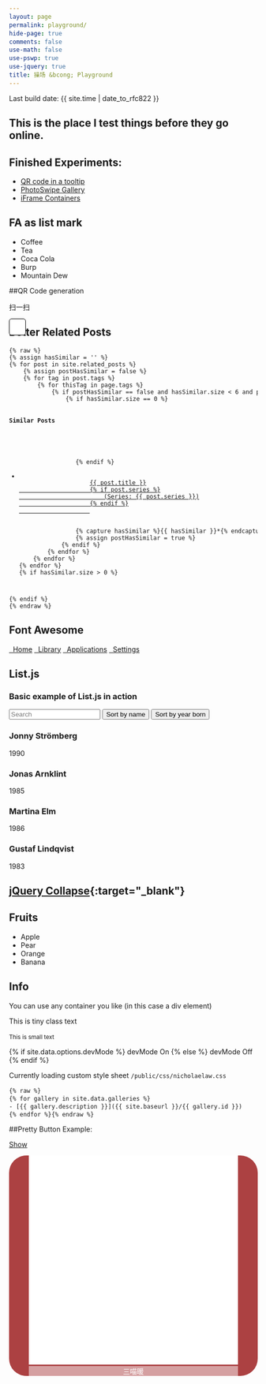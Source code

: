 ```yaml
---
layout: page
permalink: playground/
hide-page: true
comments: false
use-math: false
use-pswp: true
use-jquery: true
title: 操场 &bcong; Playground
---
```

Last build date: {{ site.time | date_to_rfc822 }}

## This is the place I test things before they go online. 

<!-- Activated scripts & CSS-->
<script type="text/javascript" src="/public/js/jquery.qrcode.min.js"></script>
<script type="text/javascript" src="/public/js/list.js"></script>
<script type="text/javascript" src="/public/js/jquery.tooltipster.min.js"></script>
<script type="text/javascript" src="/public/js/jquery-collapse-with-storage.min.js"></script>
<link rel="stylesheet" href="{{ site.baseurl }}/public/css/font-awesome.css"/>
<link rel="stylesheet" href="{{ site.baseurl }}/public/css/tooltipster/tooltipster.css"/>
<link rel="stylesheet" href="{{ site.baseurl }}/public/css/tooltipster/tooltipster-shadow.css"/>

## Finished Experiments:

* [QR code in a tooltip]({{site.baseurl}}/demo-qr-code-in-tooltip/)
* [PhotoSwipe Gallery]({{site.baseurl}}/demo-photoswipe-gallery/)
* [iFrame Containers]({{site.baseurl}}/demo-iframe-containers/)

## FA as list mark
<ul class="fa-ul">
  <li><i class="fa-li fa fa-check"></i>Coffee</li>
  <li><i class="fa-li fa fa-check"></i>Tea</li>
  <li><i class="fa-li fa fa-check"></i>Coca Cola</li>
  <li><i class="fa-li fa fa-spinner fa-pulse"></i>Burp</li>
  <li><i class="fa-li fa fa-refresh fa-pulse"></i>Mountain Dew</li>
</ul>

##QR Code generation
<div id='qrcollapse' data-collapse>
  <p id='qrbtn'>扫一扫</p>
  <div id="qrcode" style="position: absolute; max-width: 300px; max-height: 300px; padding: 1rem; background-color: white; border: 1px solid black; border-radius: 5px;"></div>
</div>
<script>
$('#qrbtn').click(function(){
  $('#qrcode').empty().qrcode({
    width: 256,
    height: 256,
    text: 'http://nicholaelaw.github.io/%E4%B8%80%E4%B8%AA%E6%9C%88%E7%9A%84%E6%B1%89%E5%AF%86%E5%B0%94%E9%A1%BF'
  });
});
</script>

<div id="relatedposts" data-collapse>
  <h2>Better Related Posts</h2>
<code><pre>
{% raw %} 
{% assign hasSimilar = '' %}
{% for post in site.related_posts %}
    {% assign postHasSimilar = false %}
    {% for tag in post.tags %}
        {% for thisTag in page.tags %}
            {% if postHasSimilar == false and hasSimilar.size < 6 and post != page and tag == thisTag %}
                {% if hasSimilar.size == 0 %}
                <h4>Similar Posts</h4>
                <ul>
                {% endif %}
                <li class="relatedPost">
                    <a href="{{ site.url }}{{ post.url }}">{{ post.title }}
                    {% if post.series %}
                        (Series: {{ post.series }})
                    {% endif %}
                    </a>
                </li>
                {% capture hasSimilar %}{{ hasSimilar }}*{% endcapture %}
                {% assign postHasSimilar = true %}
            {% endif %}
        {% endfor %}
    {% endfor %}
{% endfor %}
{% if hasSimilar.size > 0 %}
    </ul>
{% endif %}
{% endraw %}
</pre></code>
</div>

## <i class="fa fa-fighter-jet"></i>Font Awesome


<div class="list-group">
  <a class="list-group-item" href="#"><i class="fa fa-home fa-fw"></i>&nbsp; Home</a>
  <a class="list-group-item" href="#"><i class="fa fa-book fa-fw"></i>&nbsp; Library</a>
  <a class="list-group-item" href="#"><i class="fa fa-pencil fa-fw"></i>&nbsp; Applications</a>
  <a class="list-group-item" href="#"><i class="fa fa-cog fa-fw"></i>&nbsp; Settings</a>
</div>

## List.js

<div id="users">
  <h3>Basic example of List.js in action</h3>
  <input class="search" placeholder="Search" />
  <button class="sort" data-sort="name">Sort by name</button>
  <button class="sort" data-sort="born">Sort by year born</button>
  <div class="list">
    <div>
      <h3 class="name">Jonny Strömberg</h3>
      <p class="born">1990</p>
    </div>
    <div>
      <h3 class="name">Jonas Arnklint</h3>
      <p class="born">1985</p>
    </div>
    <div>
      <h3 class="name">Martina Elm</h3>
      <p class="born">1986</p>
    </div>
    <div>
      <h3 class="name">Gustaf Lindqvist</h3>
      <p class="born">1983</p>
    </div>
  </div>
</div>
<script>
var options = {
  valueNames: [ 'name', 'born' ]
};

var userList = new List('users', options);
</script>


## [jQuery Collapse](http://webcloud.se/jQuery-Collapse/){:target="_blank"}

<div id="demo" data-collapse>
  <h2>Fruits</h2>
  <ul>
    <li>Apple</li>
    <li>Pear</li>
    <li>Orange</li>
    <li>Banana</li>
  </ul>
  <h2>Info</h2>
  <div>
    <p>You can use any container you like (in this case a div element)</p>
  </div>
</div>


<p class="tiny">This is tiny class text</p>
<small>This is small text</small>

{% if site.data.options.devMode %}
  devMode On
{% else %}
  devMode Off
{% endif %}

Currently loading custom style sheet `/public/css/nicholaelaw.css`

    {% raw %}
    {% for gallery in site.data.galleries %}
    - [{{ gallery.description }}]({{ site.baseurl }}/{{ gallery.id }})
    {% endfor %}{% endraw %}

<!--Pretty Button Example-->

##Pretty Button Example: 

<a href="" class="act">Show</a>

<div class="collapsibleContent">
  <div class="imgContainer" style="border-radius: 35px; background-color: #AC4142;">
    <figure class="prettyButton" style="border-radius: 35px;">
    <a href="http://nicholaelaw.github.io" target="_blank">
    <img title="三喵暖"
        src="/assets/images/favicon-white-1024.png" 
        alt="三喵暖"
        style="margin-bottom:0;"/></a>
    <figcaption style="color: #FFFFFF; background-color: rgba(256,256,256,0.5);
        text-align: center;">
        三喵暖</figcaption>
    </figure>
  </div>
</div>

<script>
  $(".act").click(function(){
      
      var val = $(this).text();

  if (val == "Show") {
      $(".collapsibleContent").css('height', '100%');
      $(this).text("Hide");
  } else {
      $(".collapsibleContent").css('height', '0');
      $(this).text("Show");
  }
    return false;
  });
</script>


